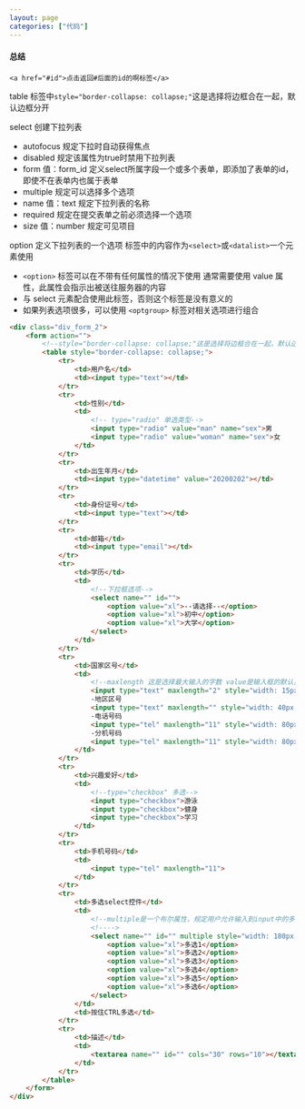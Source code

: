 ```yaml
---
layout: page
categories: ["代码"]
---
```


#### 总结

`<a href="#id">点击返回#后面的id的啊标签</a>`

table   标签中`style="border-collapse: collapse;"`这是选择将边框合在一起，默认边框分开

select  创建下拉列表
    
- autofocus 规定下拉时自动获得焦点
- disabled  规定该属性为true时禁用下拉列表
- form      值：form_id  定义select所属字段一个或多个表单，即添加了表单的id，即使不在表单内也属于表单
- multiple  规定可以选择多个选项
- name      值：text 规定下拉列表的名称
- required  规定在提交表单之前必须选择一个选项
- size      值：number 规定可见项目


option  定义下拉列表的一个选项 标签中的内容作为`<select>`或`<datalist>`一个元素使用

- `<option>` 标签可以在不带有任何属性的情况下使用 通常需要使用 value 属性，此属性会指示出被送往服务器的内容
- 与 select 元素配合使用此标签，否则这个标签是没有意义的
- 如果列表选项很多，可以使用 `<optgroup>` 标签对相关选项进行组合



```html
<div class="div_form_2">
    <form action="">
        <!--style="border-collapse: collapse;"这是选择将边框合在一起，默认边框分开-->
        <table style="border-collapse: collapse;">
            <tr>
                <td>用户名</td>
                <td><input type="text"></td>
            </tr>
            <tr>
                <td>性别</td>
                <td>
                    <!-- type="radio" 单选类型-->
                    <input type="radio" value="man" name="sex">男
                    <input type="radio" value="woman" name="sex">女
                </td>
            </tr>
            <tr>
                <td>出生年月</td>
                <td><input type="datetime" value="20200202"></td>
            </tr>
            <tr>
                <td>身份证号</td>
                <td><input type="text"></td>
            </tr>
            <tr>
                <td>邮箱</td>
                <td><input type="email"></td>
            </tr>
            <tr>
                <td>学历</td>
                <td>
                    <!--下拉框选项-->
                    <select name="" id="">
                        <option value="xl">--请选择--</option>
                        <option value="xl">初中</option>
                        <option value="xl">大学</option>
                    </select>
                </td>
            </tr>
            <tr>
                <td>国家区号</td>
                <td>
                    <!--maxlength 这是选择最大输入的字数 value是输入框的默认显示-->
                    <input type="text" maxlength="2" style="width: 15px;" value="86">
                    -地区区号
                    <input type="text" maxlength="" style="width: 40px;" value="">
                    -电话号码
                    <input type="tel" maxlength="11" style="width: 80px;" value="">
                    -分机号码
                    <input type="tel" maxlength="11" style="width: 80px;" value="">
                </td>
            </tr>
            <tr>
                <td>兴趣爱好</td>
                <td>
                    <!--type="checkbox" 多选-->
                    <input type="checkbox">游泳
                    <input type="checkbox">健身
                    <input type="checkbox">学习
                </td>
            </tr>
            <tr>
                <td>手机号码</td>
                <td>
                    <input type="tel" maxlength="11">
                </td>
            </tr>
            <tr>
                <td>多选select控件</td>
                <td>
                    <!--multiple是一个布尔属性，规定用户允许输入到input中的多个值 -->
                    <!---->
                    <select name="" id="" multiple style="width: 180px;">
                        <option value="xl">多选1</option>
                        <option value="xl">多选2</option>
                        <option value="xl">多选3</option>
                        <option value="xl">多选4</option>
                        <option value="xl">多选5</option>
                        <option value="xl">多选6</option>
                    </select>
                </td>
                <td>按住CTRL多选</td>
            </tr>
            <tr>
                <td>描述</td>
                <td>
                    <textarea name="" id="" cols="30" rows="10"></textarea>
                </td>
            </tr>
        </table>
    </form>
</div>

```

